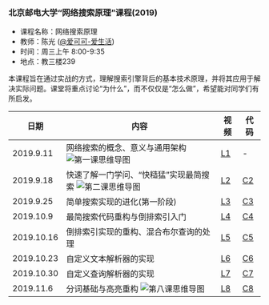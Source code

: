 ### 北京邮电大学“网络搜索原理”课程(2019)
- 课程名称：网络搜索原理
- 教师：陈光 ([@爱可可-爱生活](https://weibo.com/fly51fly))
- 时间：周三上午 8:00-9:35
- 地点：教三楼239

本课程旨在通过实战的方式，理解搜索引擎背后的基本技术原理，并将其应用于解决实际问题。课堂将重点讨论“为什么”，而不仅仅是“怎么做”，希望能对同学们有所启发。


|  日期   | 内容  | 视频 | 代码 |
|  ----  | ----  |  ----  | ----  |
| 2019.9.11  | 网络搜索的概念、意义与通用架构 ![第一课思维导图](https://github.com/fly51fly/Principle-of-Web-Search/blob/master/images/class_1_mm.jpg)|  [L1](https://www.bilibili.com/video/av67367419/?p=1) | - |
| 2019.9.18  | 快速了解一门学问、“快糙猛”实现最简搜索 ![第二课思维导图](https://github.com/fly51fly/Principle-of-Web-Search/blob/master/images/class_2_mm.jpg)|  [L2](https://www.bilibili.com/video/av67367419/?p=2) | [C2](https://github.com/fly51fly/Principle-of-Web-Search/blob/master/notebooks/class_2.ipynb) |
| 2019.9.25  | 简单搜索实现的进化(第一阶段) | [L3](https://www.bilibili.com/video/av67367419/?p=3) | [C3](https://github.com/fly51fly/Principle-of-Web-Search/blob/master/notebooks/class_3.ipynb) |
| 2019.10.9  | 最简搜索代码重构与倒排索引入门 | [L4](https://www.bilibili.com/video/av67367419/?p=4) | [C4](https://github.com/fly51fly/Principle-of-Web-Search/blob/master/notebooks/class_4.ipynb) |
| 2019.10.16  | 倒排索引实现的重构、混合布尔查询的处理 | [L5](https://www.bilibili.com/video/av67367419/?p=5) | [C5](https://github.com/fly51fly/Principle-of-Web-Search/blob/master/notebooks/class_5.ipynb) |
| 2019.10.23  | 自定义文本解析器的实现 | [L6](https://www.bilibili.com/video/av67367419/?p=6) | [C6](https://github.com/fly51fly/Principle-of-Web-Search/blob/master/notebooks/class_6.ipynb) |
| 2019.10.30  | 自定义查询解析器的实现 | [L7](https://www.bilibili.com/video/av67367419/?p=7) | [C7](https://github.com/fly51fly/Principle-of-Web-Search/blob/master/notebooks/class_7.ipynb) |
| 2019.11.6  | 分词基础与高亮重构 ![第八课思维导图](https://github.com/fly51fly/Principle-of-Web-Search/blob/master/images/class_8_mm.jpeg)| [L8](https://www.bilibili.com/video/av67367419/?p=8) | [C8](https://github.com/fly51fly/Principle-of-Web-Search/blob/master/notebooks/class_8.ipynb) |